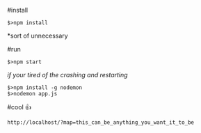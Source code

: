 #install

```
$>npm install
```
\*sort of unnecessary

#run

```
$>npm start
```

_if your tired of the crashing and restarting_

```
$>npm install -g nodemon
$>nodemon app.js
```

#cool :thumbsup:

```
http://localhost/?map=this_can_be_anything_you_want_it_to_be
```

